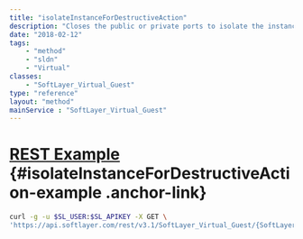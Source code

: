 ```yaml
---
title: "isolateInstanceForDestructiveAction"
description: "Closes the public or private ports to isolate the instance before a destructive action. "
date: "2018-02-12"
tags:
    - "method"
    - "sldn"
    - "Virtual"
classes:
    - "SoftLayer_Virtual_Guest"
type: "reference"
layout: "method"
mainService : "SoftLayer_Virtual_Guest"
---
```


# [REST Example](#isolateInstanceForDestructiveAction-example) <a href="/article/rest/"><i class="fas fa-question"></i></a> {#isolateInstanceForDestructiveAction-example .anchor-link} 
```bash
curl -g -u $SL_USER:$SL_APIKEY -X GET \
'https://api.softlayer.com/rest/v3.1/SoftLayer_Virtual_Guest/{SoftLayer_Virtual_GuestID}/isolateInstanceForDestructiveAction'
```
